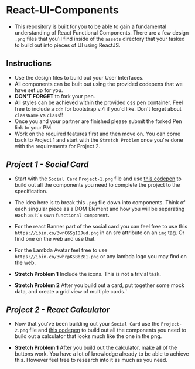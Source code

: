 # React-UI-Components 

* This repository is built for you to be able to gain a fundamental understanding of React Functional Components. There are a few design `.png` files that you'll find inside of the `assets` directory that your tasked to build out into pieces of UI using ReactJS.

## Instructions

* Use the design files to build out your User Interfaces.
* All components can be built out using the provided codepens that we have set up for you.
* **DON'T FORGET** to fork your pen.
* All styles can be achieved within the provided css pen container. Feel free to include a `cdn` for bootstrap v.4 if you'd like. Don't forget about `className` vs `class`!!
* Once you and your partner are finished please submit the forked Pen link to your PM.
* Work on the required features first and then move on. You can come back to Project 1 and start with the `Stretch Problem` once you're done with the requirements for Project 2.

## _Project 1 - Social Card_

* Start with the `Social Card` `Project-1.png` file and use [this codepen](https://codepen.io/lambdaschool/pen/NYYWdx) to build out all the components you need to complete the project to the specification.

* The idea here is to break this `.png` file down into components. Think of each singular piece as a DOM Element and how you will be separating each as it's own `functional component`.
* For the react Banner part of the social card you can feel free to use this `https://ibin.co/3wnC6SgIOJud.png` in an src attribute on an `img` tag. Or find one on the web and use that.
* For the Lambda Avatar feel free to use `https://ibin.co/3whrpKSBbZ81.png` or any lambda logo you may find on the web.
* **Stretch Problem 1** Include the icons. This is not a trivial task.
* **Stretch Problem 2** After you build out a card, put together some mock data, and create a grid view of multiple cards.`

## _Project 2 - React Calculator_

* Now that you've been building out your `Social Card` use the `Project-2.png` file and [this codepen](https://codepen.io/lambdaschool/pen/xWWMzg) to build out all the components you need to build out a calculator that looks much like the one in the png.

* **Stretch Problem 1** After you build out the calculator, make all of the buttons work. You have a lot of knowledge already to be able to achieve this. However feel free to research into it as much as you need.
